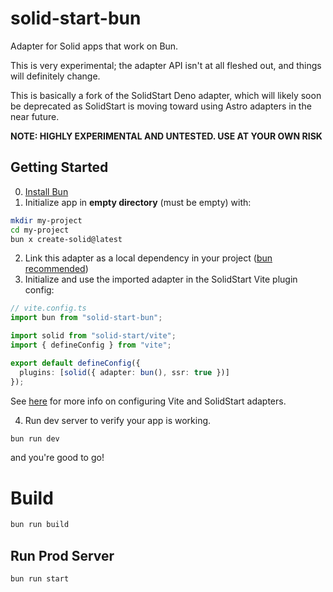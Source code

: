 # solid-start-bun

Adapter for Solid apps that work on Bun.

This is very experimental; the adapter API isn't at all fleshed out, and things will definitely change.

This is basically a fork of the SolidStart Deno adapter, which will likely soon be deprecated as SolidStart is moving toward using Astro adapters in the near future.

**NOTE: HIGHLY EXPERIMENTAL AND UNTESTED. USE AT YOUR OWN RISK**

## Getting Started
0. [Install Bun](https://bun.sh/docs/installation)
1. Initialize app in **empty directory** (must be empty) with:
```bash
mkdir my-project
cd my-project
bun x create-solid@latest
```
2. Link this adapter as a local dependency in your project ([bun recommended](https://bun.sh/docs/cli/install#local-packages-bun-link))
3. Initialize and use the imported adapter in the SolidStart Vite plugin config:
```ts
// vite.config.ts
import bun from "solid-start-bun";

import solid from "solid-start/vite";
import { defineConfig } from "vite";

export default defineConfig({
  plugins: [solid({ adapter: bun(), ssr: true })]
});
```
See [here](https://start.solidjs.com/api/vite) for more info on configuring Vite and SolidStart adapters.

4. Run dev server to verify your app is working.
```bash
bun run dev
```
and you're good to go!

# Build
```bash
bun run build
```

## Run Prod Server
```bash
bun run start
```
